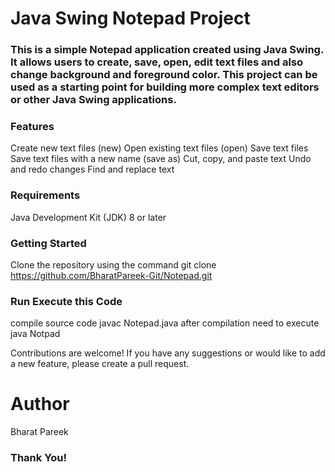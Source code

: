 # Java Swing Notepad Project

### This is a simple Notepad application created using Java Swing. It allows users to create, save, open, edit text files and also change background and foreground color. This project can be used as a starting point for building more complex text editors or other Java Swing applications.

### Features
Create new text files (new)
Open existing text files (open)
Save text files
Save text files with a new name (save as)
Cut, copy, and paste text
Undo and redo changes
Find and replace text
### Requirements
Java Development Kit (JDK) 8 or later

### Getting Started
Clone the repository using the command git clone https://github.com/BharatPareek-Git/Notepad.git
### Run Execute this Code
compile source code 
javac Notepad.java
after compilation need to execute 
java Notpad

Contributions are welcome! If you have any suggestions or would like to add a new feature, please create a pull request.
# Author 
Bharat Pareek
### Thank You!
